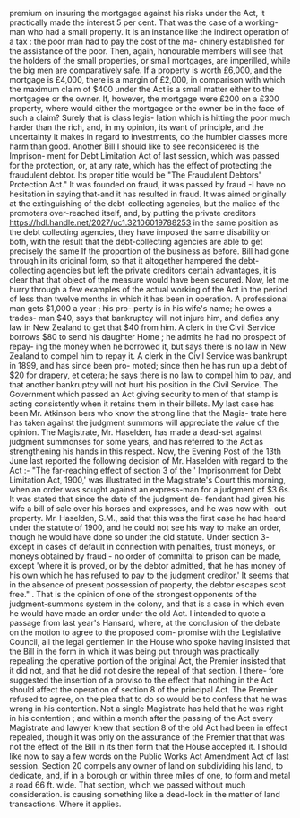 premium on insuring the mortgagee against his risks under the Act, it practically made the interest 5 per cent. That was the case of a working-man who had a small property. It is an instance like the indirect operation of a tax : the poor man had to pay the cost of the ma- chinery established for the assistance of the poor. Then, again, honourable members will see that the holders of the small properties, or small mortgages, are imperilled, while the big men are comparatively safe. If a property is worth £6,000, and the mortgage is £4,000, there is a margin of £2,000, in comparison with which the maximum claim of $400 under the Act is a small matter either to the mortgagee or the owner. If, however, the mortgage were £200 on a £300 property, where would either the mortgagee or the owner be in the face of such a claim? Surely that is class legis- lation which is hitting the poor much harder than the rich, and, in my opinion, its want of principle, and the uncertainty it makes in regard to investments, do the humbler classes more harm than good. Another Bill I should like to see reconsidered is the Imprison- ment for Debt Limitation Act of last session, which was passed for the protection, or, at any rate, which has the effect of protecting the fraudulent debtor. Its proper title would be "The Fraudulent Debtors' Protection Act." It was founded on fraud, it was passed by fraud -I have no hesitation in saying that-and it has resulted in fraud. It was aimed originally at the extinguishing of the debt-collecting agencies, but the malice of the promoters over-reached itself, and, by putting the private creditors https://hdl.handle.net/2027/uc1.32106019788253 in the same position as the debt collecting agencies, they have imposed the same disability on both, with the result that the debt-collecting agencies are able to get precisely the same If the proportion of the business as before. Bill had gone through in its original form, so that it altogether hampered the debt-collecting agencies but left the private creditors certain advantages, it is clear that that object of the measure would have been secured. Now, let me hurry through a few examples of the actual working of the Act in the period of less than twelve months in which it has been in operation. A professional man gets $1,000 a year ; his pro- perty is in his wife's name; he owes a trades- man $40, says that bankruptcy will not injure him, and defies any law in New Zealand to get that $40 from him. A clerk in the Civil Service borrows $80 to send his daughter Home ; he admits he had no prospect of repay- ing the money when he borrowed it, but says there is no law in New Zealand to compel him to repay it. A clerk in the Civil Service was bankrupt in 1899, and has since been pro- moted; since then he has run up a debt of $20 for drapery, et cetera; he says there is no law to compel him to pay, and that another bankruptcy will not hurt his position in the Civil Service. The Government which passed an Act giving security to men of that stamp is acting consistently when it retains them in their billets. My last case has been Mr. Atkinson bers who know the strong line that the Magis- trate here has taken against the judgment summons will appreciate the value of the opinion. The Magistrate, Mr. Haselden, has made a dead-set against judgment summonses for some years, and has referred to the Act as strengthening his hands in this respect. Now, the Evening Post of the 13th June last reported the following decision of Mr. Haselden with regard to the Act :- "The far-reaching effect of section 3 of the ' Imprisonment for Debt Limitation Act, 1900,' was illustrated in the Magistrate's Court this morning, when an order was sought against an express-man for a judgment of $3 6s. It was stated that since the date of the judgment de- fendant had given his wife a bill of sale over his horses and expresses, and he was now with- out property. Mr. Haselden, S.M., said that this was the first case he had heard under the statute of 1900, and he could not see his way to make an order, though he would have done so under the old statute. Under section 3- except in cases of default in connection with penalties, trust moneys, or moneys obtained by fraud - no order of committal to prison can be made, except 'where it is proved, or by the debtor admitted, that he has money of his own which he has refused to pay to the judgment creditor.' It seems that in the absence of present possession of property, the debtor escapes scot free." . That is the opinion of one of the strongest opponents of the judgment-summons system in the colony, and that is a case in which even he would have made an order under the old Act. I intended to quote a passage from last year's Hansard, where, at the conclusion of the debate on the motion to agree to the proposed com- promise with the Legislative Council, all the legal gentlemen in the House who spoke having insisted that the Bill in the form in which it was being put through was practically repealing the operative portion of the original Act, the Premier insisted that it did not, and that he did not desire the repeal of that section. I there- fore suggested the insertion of a proviso to the effect that nothing in the Act should affect the operation of section 8 of the principal Act. The Premier refused to agree, on the plea that to do so would be to confess that he was wrong in his contention. Not a single Magistrate has held that he was right in his contention ; and within a month after the passing of the Act every Magistrate and lawyer knew that section 8 of the old Act had been in effect repealed, though it was only on the assurance of the Premier that that was not the effect of the Bill in its then form that the House accepted it. I should like now to say a few words on the Public Works Act Amendment Act of last session. Section 20 compels any owner of land on subdividing his land, to dedicate, and, if in a borough or within three miles of one, to form and metal a road 66 ft. wide. That section, which we passed without much consideration. is causing something like a dead-lock in the matter of land transactions. Where it applies. 